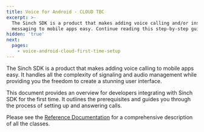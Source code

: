 ```yaml
---
title: Voice for Android - CLOUD TBC
excerpt: >-
  The Sinch SDK is a product that makes adding voice calling and/or instant
  messaging to mobile apps easy. Continue reading this step-by-step guide now.
hidden: 'true'
next:
  pages:
    - voice-android-cloud-first-time-setup
---
```


The Sinch SDK is a product that makes adding voice calling to mobile apps easy. It handles all the complexity of signaling and audio management while providing you the freedom to create a stunning user interface.

This document provides an overview for developers integrating with Sinch SDK for the first time. It outlines the prerequisites and guides you through the process of setting up and answering calls.

Please see the [Reference Documentation](voice-for-android-cloud/reference) for a comprehensive description of all the classes.
